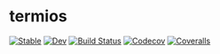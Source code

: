 # termios

[![Stable](https://img.shields.io/badge/docs-stable-blue.svg)](https://kdheepak.github.io/termios.jl/stable)
[![Dev](https://img.shields.io/badge/docs-dev-blue.svg)](https://kdheepak.github.io/termios.jl/dev)
[![Build Status](https://travis-ci.com/kdheepak/termios.jl.svg?branch=master)](https://travis-ci.com/kdheepak/termios.jl)
[![Codecov](https://codecov.io/gh/kdheepak/termios.jl/branch/master/graph/badge.svg)](https://codecov.io/gh/kdheepak/termios.jl)
[![Coveralls](https://coveralls.io/repos/github/kdheepak/termios.jl/badge.svg?branch=master)](https://coveralls.io/github/kdheepak/termios.jl?branch=master)

